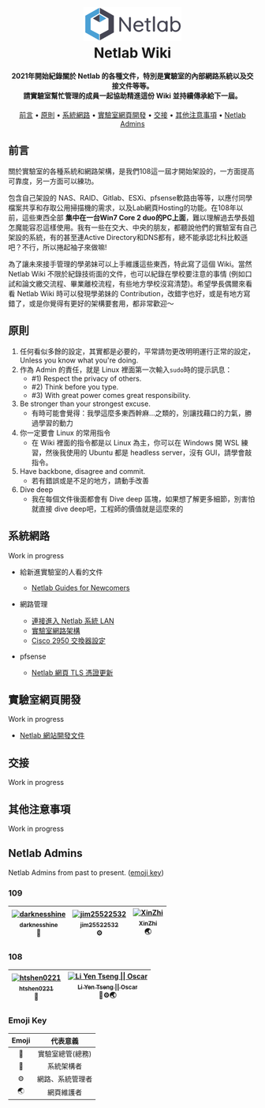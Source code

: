 
<h1 align="center">
  <br>
  <img src="/img/logo.png" alt="Netlab" width="200">
  <br>
  Netlab Wiki
  <br>
</h1>


<h4 align="center">
    2021年開始紀錄關於 Netlab 的各種文件，特別是實驗室的內部網路系統以及交接文件等等。<br>請實驗室幫忙管理的成員一起協助精進這份 Wiki 並持續傳承給下一屆。
</h4>

<p align="center">
  <a href="#前言">前言</a> •
  <a href="#原則">原則</a> •
  <a href="#系統網路">系統網路</a> •
  <a href="#實驗室網頁開發">實驗室網頁開發</a> •
  <a href="#credits">交接</a> •
  <a href="#其他注意事項">其他注意事項</a> •
  <a href="#netlab-admins">Netlab Admins</a>
</p>

## 前言

關於實驗室的各種系統和網路架構，是我們108這一屆才開始架設的，一方面提高可靠度，另一方面可以練功。

包含自己架設的 NAS、RAID、Gitlab、ESXi、pfsense軟路由等等，以應付同學檔案共享和存取公用掃描機的需求，以及Lab網頁Hosting的功能。在108年以前，這些東西全部 **集中在一台Win7 Core 2 duo的PC上面**，難以理解過去學長姐怎魔能容忍這樣使用。我有一些在交大、中央的朋友，都聽說他們的實驗室有自己架設的系統，有的甚至連Active Directory和DNS都有，總不能承認北科比較遜吧？不行，所以捲起袖子來做嘛!

為了讓未來接手管理的學弟妹可以上手維護這些東西，特此寫了這個 Wiki。當然 Netlab Wiki 不限於紀錄技術面的文件，也可以紀錄在學校要注意的事情 (例如口試和論文繳交流程、畢業離校流程，有些地方學校沒寫清楚)。希望學長偶爾來看看 Netlab Wiki 時可以發現學弟妹的 Contribution，改錯字也好，或是有地方寫錯了，或是你覺得有更好的架構要套用，都非常歡迎～

## 原則

1. 任何看似多餘的設定，其實都是必要的，平常請勿更改明明運行正常的設定，Unless you know what you're doing.
2. 作為 Admin 的責任，就是 Linux 裡面第一次輸入`sudo`時的提示訊息：
   - #1) Respect the privacy of others.
   - #2) Think before you type.
   - #3) With great power comes great responsibility.
3. Be stronger than your strongest excuse.
   - 有時可能會覺得：我學這麼多東西幹麻...之類的，別讓找藉口的力氣，勝過學習的動力
4. 你一定要會 Linux 的常用指令
   - 在 Wiki 裡面的指令都是以 Linux 為主，你可以在 Windows 開 WSL 練習，然後我使用的 Ubuntu 都是 headless server，沒有 GUI，請學會敲指令。
5. Have backbone, disagree and commit.
   - 若有錯誤或是不足的地方，請動手改善
6. Dive deep
   - 我在每個文件後面都會有 Dive deep 區塊，如果想了解更多細節，別害怕就直接 dive deep吧，工程師的價值就是這麼來的

## 系統網路

Work in progress

- 給新進實驗室的人看的文件
  - [Netlab Guides for Newcomers](https://github.com/NTUT-Netlab/netlab-wiki/blob/main/general/guides-4-newcomer.md)

- 網路管理
  - [連接進入 Netlab 系統 LAN](https://github.com/NTUT-Netlab/netlab-wiki/blob/main/systems/connecting-to-lan.md)
  - [實驗室網路架構](https://github.com/NTUT-Netlab/netlab-wiki/blob/main/systems/network-structure.md)
  - [Cisco 2950 交換器設定](https://github.com/NTUT-Netlab/netlab-wiki/blob/main/systems/cisco-2950-config.md)

- pfsense
  - [Netlab 網頁 TLS 憑證更新](https://github.com/NTUT-Netlab/netlab-wiki/blob/main/systems/renew-ca.md)

## 實驗室網頁開發
Work in progress

- [Netlab 網站開發文件](https://github.com/NTUT-Netlab/netlab-wiki/blob/main/web/web-dev.md)

## 交接

Work in progress

## 其他注意事項

Work in progress

## Netlab Admins

Netlab Admins from past to present. ([emoji key](#emoji-key))

### 109
| [<img src="https://avatars.githubusercontent.com/u/37090553?v=4" width="100px;" alt="darknesshine "/><br /><sub><b>darknesshine </b></sub>](https://github.com/darknesshine)<br />👑 | [<img src="https://avatars.githubusercontent.com/u/25026452?v=4" width="100px;" alt="jim25522532"/><br /><sub><b>jim25522532</b></sub>](https://github.com/jim25522532)<br />⚙ | [<img src="https://avatars.githubusercontent.com/u/11294412?v=4" width="100px;" alt="XinZhi"/><br /><sub><b>XinZhi</b></sub>](https://github.com/hellen6654)<br />🌏 |
| :---: | :---: | :---: | 

### 108
| [<img src="https://avatars.githubusercontent.com/u/20513248?v=4" width="100px;" alt="htshen0221"/><br /><sub><b>htshen0221</b></sub>](https://github.com/htshen0221)<br /> 👑| [<img src="https://avatars.githubusercontent.com/u/30722178?v=4" width="100px;" alt="Li Yen Tseng \|\| Oscar"/><br /><sub><b>Li Yen Tseng \|\| Oscar</b></sub>](https://github.com/LYTzeng)<br />🥇⚙🌏 |
| :---: | :---: |

### Emoji Key

| Emoji |     代表意義     |
| :---: | :--------------: |
|   👑   | 實驗室總管(總務) |
|   🥇   |    系統架構者    |
|   ⚙   | 網路、系統管理者 |
|   🌏   |    網頁維護者    |
